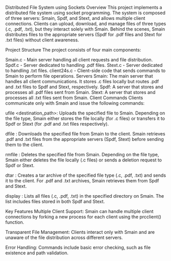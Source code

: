Distributed File System using Sockets
Overview
This project implements a distributed file system using socket programming. The system is composed of three servers: Smain, Spdf, and Stext, and allows multiple client connections. Clients can upload, download, and manage files of three types (.c, .pdf, .txt), but they interact solely with Smain. Behind the scenes, Smain distributes files to the appropriate servers (Spdf for .pdf files and Stext for .txt files) without client awareness.

Project Structure
The project consists of four main components:

Smain.c - Main server handling all client requests and file distribution.
Spdf.c - Server dedicated to handling .pdf files.
Stext.c - Server dedicated to handling .txt files.
client24s.c - Client-side code that sends commands to Smain to perform file operations.
Servers
Smain: The main server that handles all client communications. It stores .c files locally but routes .pdf and .txt files to Spdf and Stext, respectively.
Spdf: A server that stores and processes all .pdf files sent from Smain.
Stext: A server that stores and processes all .txt files sent from Smain.
Client Commands
Clients communicate only with Smain and issue the following commands:

ufile <filename> <destination_path>: Uploads the specified file to Smain. Depending on the file type, Smain either stores the file locally (for .c files) or transfers it to Spdf or Stext (for .pdf and .txt files respectively).

dfile <filename>: Downloads the specified file from Smain to the client. Smain retrieves .pdf and .txt files from the appropriate servers (Spdf, Stext) before sending them to the client.

rmfile <filename>: Deletes the specified file from Smain. Depending on the file type, Smain either deletes the file locally (.c files) or sends a deletion request to Spdf or Stext.

dtar <filetype>: Creates a tar archive of the specified file type (.c, .pdf, .txt) and sends it to the client. For .pdf and .txt archives, Smain retrieves them from Spdf and Stext.

display <pathname>: Lists all files (.c, .pdf, .txt) in the specified directory on Smain. The list includes files stored in both Spdf and Stext.

Key Features
Multiple Client Support: Smain can handle multiple client connections by forking a new process for each client using the prcclient() function.

Transparent File Management: Clients interact only with Smain and are unaware of the file distribution across different servers.

Error Handling: Commands include basic error checking, such as file existence and path validation.
